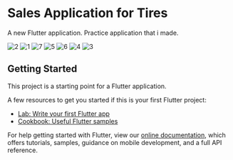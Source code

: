 
# Sales Application for Tires

A new Flutter application.
Practice application that i made.

![2](https://user-images.githubusercontent.com/58915787/130206430-9b2d6083-9832-4adf-a11d-5d5633843cc0.jpg)
![1](https://user-images.githubusercontent.com/58915787/130206383-37497ed9-7c85-4fae-9de7-faf6748356c5.jpg)
![7](https://user-images.githubusercontent.com/58915787/130206770-64614a9a-f362-4dd0-ac78-c03425672054.jpg)
![5](https://user-images.githubusercontent.com/58915787/130206799-577cb245-5e5a-4721-b6cd-396f3fad33df.jpg)
![6](https://user-images.githubusercontent.com/58915787/130206806-c1247e2f-954b-4db5-ab8b-2c3b159fa1d9.jpg)
![4](https://user-images.githubusercontent.com/58915787/130206814-22dadbdd-b9a5-4cba-933f-c53244bb65b9.jpg)
![3](https://user-images.githubusercontent.com/58915787/130206820-ede774d7-1b1e-4ec8-aa29-14b969ee3ef7.jpg)



## Getting Started

This project is a starting point for a Flutter application.

A few resources to get you started if this is your first Flutter project:

- [Lab: Write your first Flutter app](https://flutter.dev/docs/get-started/codelab)
- [Cookbook: Useful Flutter samples](https://flutter.dev/docs/cookbook)

For help getting started with Flutter, view our
[online documentation](https://flutter.dev/docs), which offers tutorials,
samples, guidance on mobile development, and a full API reference.

